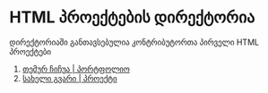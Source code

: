 # HTML პროექტების დირექტორია

დირექტორიაში განთავსებულია კონტრიბუტორთა პირველი HTML პროექტები

1. [თემურ ჩიჩუა | პორტფოლიო](/Temur_Chichua)
2. [სახელი გვარი | პროექტი](/მისამართი)
